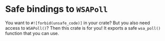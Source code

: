 # Safe bindings to `WSAPoll`

You want to `#![forbid(unsafe_code)]` in your crate? But you also need access to
`WSAPoll()`? Then this crate is for you! It exports a safe `wsa_poll()` function
that you can use.
